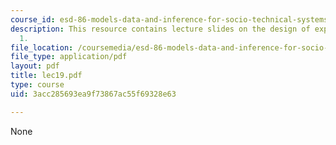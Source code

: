 ```yaml
---
course_id: esd-86-models-data-and-inference-for-socio-technical-systems-spring-2007
description: This resource contains lecture slides on the design of experiments, part
  1.
file_location: /coursemedia/esd-86-models-data-and-inference-for-socio-technical-systems-spring-2007/3acc285693ea9f73867ac55f69328e63_lec19.pdf
file_type: application/pdf
layout: pdf
title: lec19.pdf
type: course
uid: 3acc285693ea9f73867ac55f69328e63

---
```

None